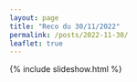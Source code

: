 ```yaml
---
layout: page
title: "Reco du 30/11/2022"
permalink: /posts/2022-11-30/
leaflet: true
---
```

{% include slideshow.html %}